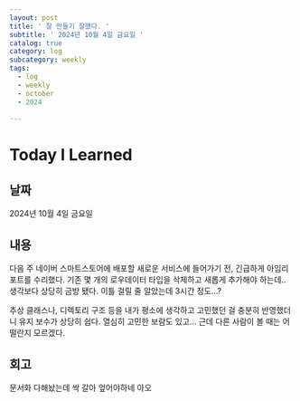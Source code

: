 ```yaml
---
layout: post
title: ' 잘 만들기 잘했다. '
subtitle: ' 2024년 10월 4일 금요일 '
catalog: true
category: log
subcategory: weekly
tags:
  - log
  - weekly
  - october
  - 2024

---
```


# Today I Learned

## 날짜

2024년 10월 4일 금요일

## 내용

 다음 주 네이버 스마트스토어에 배포할 새로운 서비스에 들어가기 전, 긴급하게 아임리포트를 수리했다. 기존 몇 개의 로우데이터 타입을 삭제하고 새롭게 추가해야 하는데.. 생각보다 상당히 금방 됐다. 이틀 걸릴 줄 알았는데 3시간 정도…?

 추상 클래스나, 디렉토리 구조 등을 내가 평소에 생각하고 고민했던 걸 충분히 반영했더니 유지 보수가 상당히 쉽다. 열심히 고민한 보람도 있고… 근데 다른 사람이 볼 때는 어떨란지 모르겠다.

## 회고

문서화 다해놨는데 싹 갈아 엎어야하네 아오